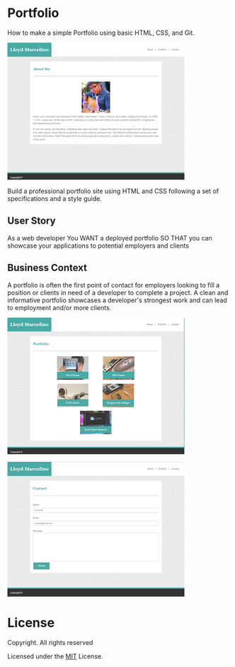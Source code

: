 # Portfolio
How to make a simple Portfolio using basic HTML, CSS, and Git.

![](assets/images/about.PNG)

Build a professional portfolio site using HTML and CSS following a set of specifications and a style guide.

## User Story

As a web developer
You WANT a deployed portfolio
SO THAT you can showcase your applications to potential employers and clients

## Business Context

A portfolio is often the first point of contact for employers looking to fill a position or clients in need of a developer to complete a project. A clean and informative portfolio showcases a developer's strongest work and can lead to employment and/or more clients.


![](assets/images/Portfolio.PNG)


![](assets/images/contact.PNG)


# License

Copyright. All rights reserved

Licensed under the [MIT](LICENSE.txt) License.
